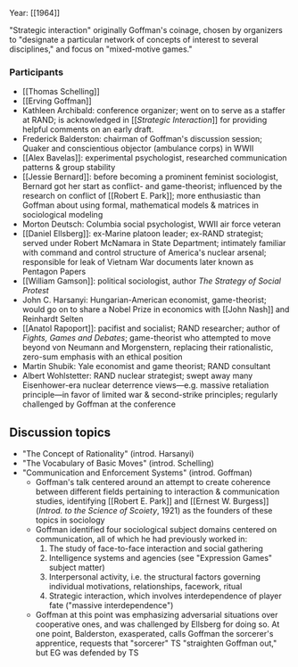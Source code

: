 Year: [[1964]]

"Strategic interaction" originally Goffman's coinage, chosen by organizers to "designate a particular network of concepts of interest to several disciplines," and focus on "mixed-motive games."

### Participants
- [[Thomas Schelling]]
- [[Erving Goffman]]
- Kathleen Archibald: conference organizer; went on to serve as a staffer at RAND; is acknowledged in [[_Strategic Interaction_]] for providing helpful comments on an early draft.
- Frederick Balderston: chairman of Goffman's discussion session; Quaker and conscientious objector (ambulance corps) in WWII
- [[Alex Bavelas]]: experimental psychologist, researched communication patterns & group stability
- [[Jessie Bernard]]: before becoming a prominent feminist sociologist, Bernard got her start as conflict- and game-theorist; influenced by the research on conflict of [[Robert E. Park]]; more enthusiastic than Goffman about using formal, mathematical models & matrices in sociological modeling
- Morton Deutsch: Columbia social psychologist, WWII air force veteran
- [[Daniel Ellsberg]]: ex-Marine platoon leader; ex-RAND strategist; served under Robert McNamara in State Department; intimately familiar with command and control structure of America's nuclear arsenal; responsible for leak of Vietnam War documents later known as Pentagon Papers
- [[William Gamson]]: political sociologist, author _The Strategy of Social Protest_
- John C. Harsanyi: Hungarian-American economist, game-theorist; would go on to share a Nobel Prize in economics with [[John Nash]] and Reinhardt Selten
- [[Anatol Rapoport]]: pacifist and socialist; RAND researcher; author of _Fights, Games and Debates_; game-theorist who attempted to move beyond von Neumann and Morgenstern, replacing their rationalistic, zero-sum emphasis with an ethical position
- Martin Shubik: Yale economist and game theorist; RAND consultant
- Albert Wohlstetter: RAND nuclear strategist; swept away many Eisenhower-era nuclear deterrence views—e.g. massive retaliation principle—in favor of limited war & second-strike principles; regularly challenged by Goffman at the conference

## Discussion topics
- "The Concept of Rationality" (introd. Harsanyi)
- "The Vocabulary of Basic Moves" (introd. Schelling)
- "Communication and Enforcement Systems" (introd. Goffman)
	- Goffman's talk centered around an attempt to create coherence between different fields pertaining to interaction & communication studies, identifying [[Robert E. Park]] and [[Ernest W. Burgess]] (_Introd. to the Science of Scoiety_, 1921) as the founders of these topics in sociology
	- Goffman identified four sociological subject domains centered on communication, all of which he had previously worked in:
		1. The study of face-to-face interaction and social gathering
		2. Intelligence systems and agencies (see "Expression Games" subject matter)
		3. Interpersonal activity, i.e. the structural factors governing individual motivations, relationships, facework, ritual
		4. Strategic interaction, which involves interdependence of player fate ("massive interdependence")
	- Goffman at this point was emphasizing adversarial situations over cooperative ones, and was challenged by Ellsberg for doing so. At one point, Balderston, exasperated, calls Goffman the sorcerer's apprentice, requests that "sorcerer" TS "straighten Goffman out," but EG was defended by TS